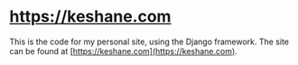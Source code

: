 # https://keshane.com

This is the code for my personal site, using the Django framework.
The site can be found at [https://keshane.com](https://keshane.com).